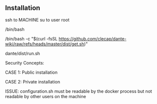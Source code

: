 

## Installation ##

ssh to MACHINE
su to user root

/bin/bash

/bin/bash -c "$(curl -fsSL https://github.com/clecap/dante-wiki/raw/refs/heads/master/dist/get.sh)"


dante/dist/run.sh


Security Concepts:

CASE 1: Public installation

CASE 2: Private installation

ISSUE: configuration.sh must be readable by the docker process but not readable by other users on the machine


